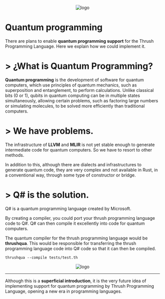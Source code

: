 <p align="center">
  <img src= "https://github.com/thrushlang/QuantumProgramming/blob/master/assets/thrush.png" alt= "logo" style= "width: 2hv; height: 2hv;"> </img>
</p>

# Quantum programming

There are plans to enable **quantum programming support** for the Thrush Programming Language. Here we explain how we could implement it.

# > ¿What is Quantum Programming?

**Quantum programming** is the development of software for quantum computers, which use principles of quantum mechanics, such as superposition and entanglement, to perform calculations. Unlike classical bits (0 or 1), qubits in quantum computing can be in multiple states simultaneously, allowing certain problems, such as factoring large numbers or simulating molecules, to be solved more efficiently than traditional computers.

# > We have problems.

The infrastructure of **LLVM** and **MLIR** is not yet stable enough to generate intermediate code for quantum computers. So we have to resort to other methods.

In addition to this, although there are dialects and infrastructures to generate quantum code, they are very complex and not available in Rust, in a conventional way, through some type of constructor or bridge.

# > Q# is the solution.

Q# is a quantum programming language created by Microsoft. 

By creating a compiler, you could port your thrush programming language code to Q#. Q# can then compile it excellently into code for quantum computers.

The quantum compiler for the thrush programming language would be **thrushqua**. This would be responsible for transferring the thrush programming language code into Q# code so that it can then be compiled.

`thrushqua --compile tests/test.th`

<p align="center">
  <img src= "https://github.com/thrushlang/QuantumProgramming/blob/master/assets/Quantum%20Compiler.png" alt= "logo" style= "width: 2hv; height: 2hv;"> </img>
</p>

------------

Although this is a **superficial introduction**, it is the very future idea of ​​implementing support for quantum programming by Thrush Programming Language, opening a new era in programming languages.
